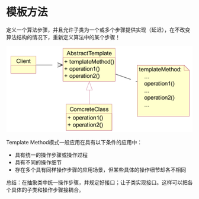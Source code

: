 # 模板方法

定义一个算法步骤，并且允许子类为一个或多个步骤提供实现（延迟），在不改变算法结构的情况下，重新定义算法中的某个步骤！

![img](../assets/PXEFjtZ.png)

Template Method模式一般应用在具有以下条件的应用中：

- 具有统一的操作步骤或操作过程
- 具有不同的操作细节
- 存在多个具有同样操作步骤的应用场景，但某些具体的操作细节却各不相同

总结：在抽象类中统一操作步骤，并规定好接口；让子类实现接口。这样可以把各个具体的子类和操作步骤接耦合。
